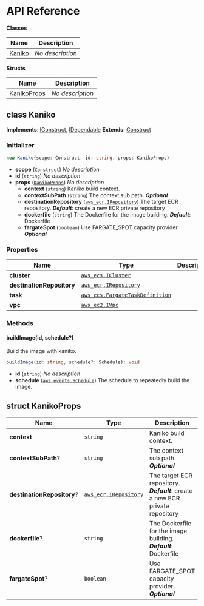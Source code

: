 # API Reference

**Classes**

Name|Description
----|-----------
[Kaniko](#cdk-kaniko-kaniko)|*No description*


**Structs**

Name|Description
----|-----------
[KanikoProps](#cdk-kaniko-kanikoprops)|*No description*



## class Kaniko  <a id="cdk-kaniko-kaniko"></a>



__Implements__: [IConstruct](#constructs-iconstruct), [IDependable](#constructs-idependable)
__Extends__: [Construct](#constructs-construct)

### Initializer




```ts
new Kaniko(scope: Construct, id: string, props: KanikoProps)
```

* **scope** (<code>[Construct](#constructs-construct)</code>)  *No description*
* **id** (<code>string</code>)  *No description*
* **props** (<code>[KanikoProps](#cdk-kaniko-kanikoprops)</code>)  *No description*
  * **context** (<code>string</code>)  Kaniko build context. 
  * **contextSubPath** (<code>string</code>)  The context sub path. __*Optional*__
  * **destinationRepository** (<code>[aws_ecr.IRepository](#aws-cdk-lib-aws-ecr-irepository)</code>)  The target ECR repository. __*Default*__: create a new ECR private repository
  * **dockerfile** (<code>string</code>)  The Dockerfile for the image building. __*Default*__: Dockerfile
  * **fargateSpot** (<code>boolean</code>)  Use FARGATE_SPOT capacity provider. __*Optional*__



### Properties


Name | Type | Description 
-----|------|-------------
**cluster** | <code>[aws_ecs.ICluster](#aws-cdk-lib-aws-ecs-icluster)</code> | <span></span>
**destinationRepository** | <code>[aws_ecr.IRepository](#aws-cdk-lib-aws-ecr-irepository)</code> | <span></span>
**task** | <code>[aws_ecs.FargateTaskDefinition](#aws-cdk-lib-aws-ecs-fargatetaskdefinition)</code> | <span></span>
**vpc** | <code>[aws_ec2.IVpc](#aws-cdk-lib-aws-ec2-ivpc)</code> | <span></span>

### Methods


#### buildImage(id, schedule?) <a id="cdk-kaniko-kaniko-buildimage"></a>

Build the image with kaniko.

```ts
buildImage(id: string, schedule?: Schedule): void
```

* **id** (<code>string</code>)  *No description*
* **schedule** (<code>[aws_events.Schedule](#aws-cdk-lib-aws-events-schedule)</code>)  The schedule to repeatedly build the image.






## struct KanikoProps  <a id="cdk-kaniko-kanikoprops"></a>






Name | Type | Description 
-----|------|-------------
**context** | <code>string</code> | Kaniko build context.
**contextSubPath**? | <code>string</code> | The context sub path.<br/>__*Optional*__
**destinationRepository**? | <code>[aws_ecr.IRepository](#aws-cdk-lib-aws-ecr-irepository)</code> | The target ECR repository.<br/>__*Default*__: create a new ECR private repository
**dockerfile**? | <code>string</code> | The Dockerfile for the image building.<br/>__*Default*__: Dockerfile
**fargateSpot**? | <code>boolean</code> | Use FARGATE_SPOT capacity provider.<br/>__*Optional*__



